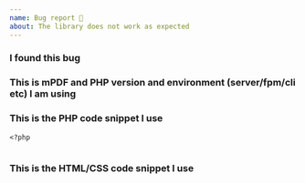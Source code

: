 ```yaml
---
name: Bug report 🐛
about: The library does not work as expected
---
```


<!--
Fill in provided template with information about the bug
Provide a short and reproducible code example
⚠ Failing to provide necessary information will cause the issue to be closed until appropriately updated.
See Contributing guidelines for further information
-->

### I found this bug

### This is mPDF and PHP version and environment (server/fpm/cli etc) I am using

### This is the PHP code snippet I use

```
<?php


```

### This is the HTML/CSS code snippet I use

```

```

